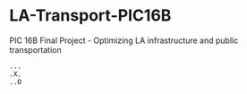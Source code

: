 # LA-Transport-PIC16B
PIC 16B Final Project - Optimizing LA infrastructure and public transportation

```{python}
...
.X.
..O
```
